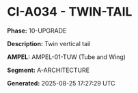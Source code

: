 # CI-A034 - TWIN-TAIL

**Phase:** 10-UPGRADE

**Description:** Twin vertical tail

**AMPEL:** AMPEL-01-TUW (Tube and Wing)

**Segment:** A-ARCHITECTURE

**Generated:** 2025-08-25 17:27:29 UTC

